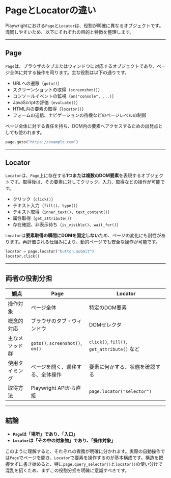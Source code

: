 # PageとLocatorの違い

Playwrightにおける`Page`と`Locator`は、役割が明確に異なるオブジェクトです。
混同しやすいため、以下にそれぞれの目的と特徴を整理します。

---

## Page

`Page`は、ブラウザのタブまたはウィンドウに対応するオブジェクトであり、ページ全体に対する操作を司ります。主な役割は以下の通りです。

* URLへの遷移（`goto()`）
* スクリーンショットの取得（`screenshot()`）
* コンソールイベントの監視（`on("console", ...)`）
* JavaScriptの評価（`evaluate()`）
* HTML内の要素の取得（`locator()`）
* フォームの送信、ナビゲーションの待機などのページレベルの制御

ページ全体に対する責任を持ち、DOM内の要素へアクセスするための出発点としても使われます。


```python
page.goto("https://example.com")
```

---

## Locator

`Locator`は、`Page`上に存在する**1つまたは複数のDOM要素**を表現するオブジェクトです。取得後は、その要素に対してクリック、入力、取得などの操作が可能です。

* クリック（`click()`）
* テキスト入力（`fill()`、`type()`）
* テキスト取得（`inner_text()`、`text_content()`）
* 属性取得（`get_attribute()`）
* 存在確認、非表示待ち（`is_visible()`、`wait_for()`）

`Locator`は**要素取得の瞬間にDOMを固定しない**ため、ページの変化にも耐性があります。再評価される仕組みにより、動的ページでも安全な操作が可能です。


```python
locator = page.locator("button.submit")
locator.click()
```

---

## 両者の役割分担

| 観点      | Page                             | Locator                                   |
| ------- | -------------------------------- | ----------------------------------------- |
| 操作対象    | ページ全体                            | 特定のDOM要素                                  |
| 概念的対応   | ブラウザのタブ・ウィンドウ                    | DOMセレクタ                                   |
| 主なメソッド群 | `goto()`, `screenshot()`, `on()` | `click()`, `fill()`, `get_attribute()` など |
| 使用タイミング | ページを開く、遷移する、全体操作                 | 要素に何かする、状態を確認する                           |
| 取得方法    | Playwright APIから直接               | `page.locator("selector")`                |

---

## 結論

* **`Page`は「場所」であり、「入口」**
* **`Locator`は「その中の対象物」であり、「操作対象」**

このように理解すると、それぞれの責務が明確に分かれます。実際の自動操作では`Page`でページを開き、`Locator`で要素を操作するのが基本構成です。構造を把握せずに書き始めると、特に`page.query_selector()`と`locator()`の使い分けで混乱を招くため、まずこの役割分担を明確に意識すべきです。
